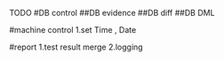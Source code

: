 TODO 
#DB control 
##DB evidence 
##DB diff
##DB DML

#machine control 
  1.set Time , Date
  
#report 
  1.test result merge 
  2.logging

